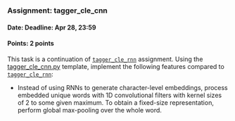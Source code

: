 ### Assignment: tagger_cle_cnn
#### Date: Deadline: Apr 28, 23:59
#### Points: 2 points

This task is a continuation of [`tagger_cle_rnn`](#tagger_cle_rnn) assignment. Using the
[tagger_cle_cnn.py](https://github.com/ufal/npfl114/tree/tree/labs/07/tagger_cle_cnn.py)
template, implement the following features compared to [`tagger_cle_rnn`](#tagger_cle_rnn):
- Instead of using RNNs to generate character-level embeddings, process
  embedded unique words with 1D convolutional filters with kernel sizes of 2
  to some given maximum. To obtain a fixed-size representation, perform global
  max-pooling over the whole word.
